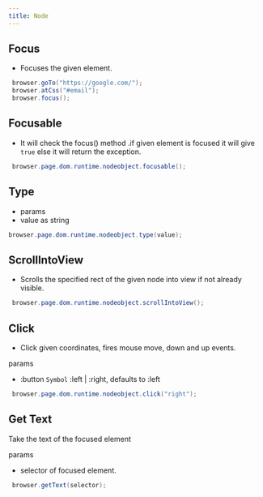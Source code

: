 ```yaml
---
title: Node
---
```

## Focus

- Focuses the given element.

```java
 browser.goTo("https://google.com/");
 browser.atCss("#email");
 browser.focus();
```

## Focusable

- It will check the focus() method .if given element is focused it will give `true` else it will return the exception.

```java
 browser.page.dom.runtime.nodeobject.focusable();
```

## Type

- params
- value as string

```java
browser.page.dom.runtime.nodeobject.type(value);
```

## ScrollIntoView

- Scrolls the specified rect of the given node into view if not already visible.

```java
 browser.page.dom.runtime.nodeobject.scrollIntoView();
```

## Click

- Click given coordinates, fires mouse move, down and up events.

params

- :button `Symbol` :left | :right, defaults to :left

```java
 browser.page.dom.runtime.nodeobject.click("right");
```

## Get Text

Take the text of the focused element

params

- selector of focused element.

```java
 browser.getText(selector);
```

